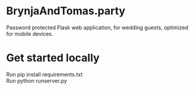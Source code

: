 # BrynjaAndTomas.party
Password protected Flask web application, for wedding guests, optimized for mobile devices.

# Get started locally
Run pip install requirements.txt  
Run python runserver.py
